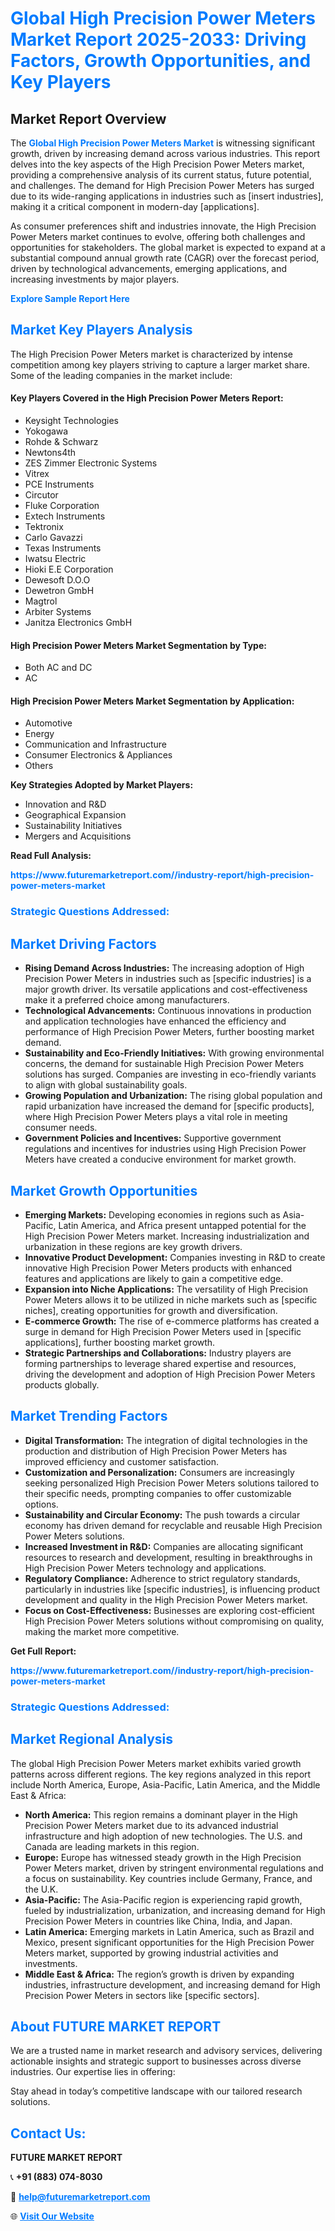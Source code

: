 <h1 style="color: #007BFF;">Global High Precision Power Meters Market Report 2025-2033: Driving Factors, Growth Opportunities, and Key Players</h1>

<section id="overview">
<h2>Market Report Overview</h2>
<p>The <a href="https://www.futuremarketreport.com//industry-report/high-precision-power-meters-market" style="color: #007BFF; text-decoration: none;"><strong>Global High Precision Power Meters Market</strong></a> is witnessing significant growth, driven by increasing demand across various industries. This report delves into the key aspects of the High Precision Power Meters market, providing a comprehensive analysis of its current status, future potential, and challenges. The demand for High Precision Power Meters has surged due to its wide-ranging applications in industries such as [insert industries], making it a critical component in modern-day [applications].</p>
<p>As consumer preferences shift and industries innovate, the High Precision Power Meters market continues to evolve, offering both challenges and opportunities for stakeholders. The global market is expected to expand at a substantial compound annual growth rate (CAGR) over the forecast period, driven by technological advancements, emerging applications, and increasing investments by major players.</p>
</section>

<section id="overview">
<p><a href="https://www.futuremarketreport.com//request-sample/reportId=50221" style="color: #007BFF; text-decoration: none;"><strong>Explore Sample Report Here</strong></a></p>
</section>

<section id="key-players">
<h2 style="color: #007BFF;">Market Key Players Analysis</h2>
<p>The High Precision Power Meters market is characterized by intense competition among key players striving to capture a larger market share. Some of the leading companies in the market include:</p>
<h4>Key Players Covered in the High Precision Power Meters Report:</h4>
<ul><li>Keysight Technologies</li><li>Yokogawa</li><li>Rohde &amp; Schwarz</li><li>Newtons4th</li><li>ZES Zimmer Electronic Systems</li><li>Vitrex</li><li>PCE Instruments</li><li>Circutor</li><li>Fluke Corporation</li><li>Extech Instruments</li><li>Tektronix</li><li>Carlo Gavazzi</li><li>Texas Instruments</li><li>Iwatsu Electric</li><li>Hioki E.E Corporation</li><li>Dewesoft D.O.O</li><li>Dewetron GmbH</li><li>Magtrol</li><li>Arbiter Systems</li><li>Janitza Electronics GmbH</li></ul>
<h4>High Precision Power Meters Market Segmentation by Type:</h4>
<ul><li>Both AC and DC</li><li>AC</li></ul>

<h4>High Precision Power Meters Market Segmentation by Application:</h4>
<ul><li>Automotive</li><li>Energy</li><li>Communication and Infrastructure</li><li>Consumer Electronics &amp; Appliances</li><li>Others</li></ul>
<p><strong>Key Strategies Adopted by Market Players:</strong></p>
<ul>
<li>Innovation and R&D</li>
<li>Geographical Expansion</li>
<li>Sustainability Initiatives</li>
<li>Mergers and Acquisitions</li>
</ul>
</section>

<section>
<p><strong>Read Full Analysis: </strong></p><a href="https://www.futuremarketreport.com//industry-report/high-precision-power-meters-market" style="color: #007BFF; text-decoration: none;"><strong>https://www.futuremarketreport.com//industry-report/high-precision-power-meters-market</strong></a>
<h3 style="color: #007BFF;">Strategic Questions Addressed:</h3>
</section>

<section id="driving-factors">
<h2 style="color: #007BFF;">Market Driving Factors</h2>
<ul>
<li><strong>Rising Demand Across Industries:</strong> The increasing adoption of High Precision Power Meters in industries such as [specific industries] is a major growth driver. Its versatile applications and cost-effectiveness make it a preferred choice among manufacturers.</li>
<li><strong>Technological Advancements:</strong> Continuous innovations in production and application technologies have enhanced the efficiency and performance of High Precision Power Meters, further boosting market demand.</li>
<li><strong>Sustainability and Eco-Friendly Initiatives:</strong> With growing environmental concerns, the demand for sustainable High Precision Power Meters solutions has surged. Companies are investing in eco-friendly variants to align with global sustainability goals.</li>
<li><strong>Growing Population and Urbanization:</strong> The rising global population and rapid urbanization have increased the demand for [specific products], where High Precision Power Meters plays a vital role in meeting consumer needs.</li>
<li><strong>Government Policies and Incentives:</strong> Supportive government regulations and incentives for industries using High Precision Power Meters have created a conducive environment for market growth.</li>
</ul>
</section>

<section id="growth-opportunities">
<h2 style="color: #007BFF;">Market Growth Opportunities</h2>
<ul>
<li><strong>Emerging Markets:</strong> Developing economies in regions such as Asia-Pacific, Latin America, and Africa present untapped potential for the High Precision Power Meters market. Increasing industrialization and urbanization in these regions are key growth drivers.</li>
<li><strong>Innovative Product Development:</strong> Companies investing in R&D to create innovative High Precision Power Meters products with enhanced features and applications are likely to gain a competitive edge.</li>
<li><strong>Expansion into Niche Applications:</strong> The versatility of High Precision Power Meters allows it to be utilized in niche markets such as [specific niches], creating opportunities for growth and diversification.</li>
<li><strong>E-commerce Growth:</strong> The rise of e-commerce platforms has created a surge in demand for High Precision Power Meters used in [specific applications], further boosting market growth.</li>
<li><strong>Strategic Partnerships and Collaborations:</strong> Industry players are forming partnerships to leverage shared expertise and resources, driving the development and adoption of High Precision Power Meters products globally.</li>
</ul>
</section>

<section id="trending-factors">
<h2 style="color: #007BFF;">Market Trending Factors</h2>
<ul>
<li><strong>Digital Transformation:</strong> The integration of digital technologies in the production and distribution of High Precision Power Meters has improved efficiency and customer satisfaction.</li>
<li><strong>Customization and Personalization:</strong> Consumers are increasingly seeking personalized High Precision Power Meters solutions tailored to their specific needs, prompting companies to offer customizable options.</li>
<li><strong>Sustainability and Circular Economy:</strong> The push towards a circular economy has driven demand for recyclable and reusable High Precision Power Meters solutions.</li>
<li><strong>Increased Investment in R&D:</strong> Companies are allocating significant resources to research and development, resulting in breakthroughs in High Precision Power Meters technology and applications.</li>
<li><strong>Regulatory Compliance:</strong> Adherence to strict regulatory standards, particularly in industries like [specific industries], is influencing product development and quality in the High Precision Power Meters market.</li>
<li><strong>Focus on Cost-Effectiveness:</strong> Businesses are exploring cost-efficient High Precision Power Meters solutions without compromising on quality, making the market more competitive.</li>
</ul>
</section>

<section>
<p><strong>Get Full Report: </strong></p><a href="https://www.futuremarketreport.com//industry-report/high-precision-power-meters-market" style="color: #007BFF; text-decoration: none;"><strong>https://www.futuremarketreport.com//industry-report/high-precision-power-meters-market</strong></a>
<h3 style="color: #007BFF;">Strategic Questions Addressed:</h3>
</section>


<section id="regional-analysis">
<h2 style="color: #007BFF;">Market Regional Analysis</h2>
<p>The global High Precision Power Meters market exhibits varied growth patterns across different regions. The key regions analyzed in this report include North America, Europe, Asia-Pacific, Latin America, and the Middle East & Africa:</p>
<ul>
<li><strong>North America:</strong> This region remains a dominant player in the High Precision Power Meters market due to its advanced industrial infrastructure and high adoption of new technologies. The U.S. and Canada are leading markets in this region.</li>
<li><strong>Europe:</strong> Europe has witnessed steady growth in the High Precision Power Meters market, driven by stringent environmental regulations and a focus on sustainability. Key countries include Germany, France, and the U.K.</li>
<li><strong>Asia-Pacific:</strong> The Asia-Pacific region is experiencing rapid growth, fueled by industrialization, urbanization, and increasing demand for High Precision Power Meters in countries like China, India, and Japan.</li>
<li><strong>Latin America:</strong> Emerging markets in Latin America, such as Brazil and Mexico, present significant opportunities for the High Precision Power Meters market, supported by growing industrial activities and investments.</li>
<li><strong>Middle East & Africa:</strong> The region’s growth is driven by expanding industries, infrastructure development, and increasing demand for High Precision Power Meters in sectors like [specific sectors].</li>
</ul>
</section>

<footer>
<h2 style="color: #007BFF;">About FUTURE MARKET REPORT</h2>
<p>We are a trusted name in market research and advisory services, delivering actionable insights and strategic support to businesses across diverse industries. Our expertise lies in offering:</p>

<p>Stay ahead in today’s competitive landscape with our tailored research solutions.</p>

<h2 style="color: #007BFF;">Contact Us:</h2>
<p><strong>FUTURE MARKET REPORT</strong></p>
<p>📞 <strong>+91 (883) 074-8030</strong></p>
<p>📧 <strong><a href="mailto:help@futuremarketreport.com" style="color: #007BFF;">help@futuremarketreport.com</a></strong></p>
<p>🌐 <strong><a href="https://www.futuremarketreport.com/" style="color: #007BFF;">Visit Our Website</a></strong></p>
</footer>
